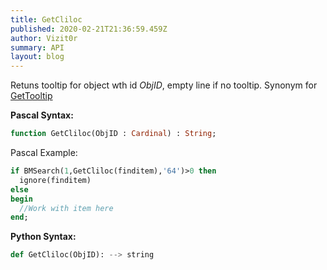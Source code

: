 ```yaml
---
title: GetCliloc
published: 2020-02-21T21:36:59.459Z
author: Vizit0r
summary: API
layout: blog
---
```


 

Retuns tooltip for object wth id *ObjID*, empty line if no tooltip.
Synonym for [GetTooltip](../GetTooltip)


**Pascal Syntax:**

```pascal
function GetCliloc(ObjID : Cardinal) : String;
```
Pascal Example:
```pascal
if BMSearch(1,GetCliloc(finditem),'64')>0 then 
  ignore(finditem) 
else 
begin
  //Work with item here
end;

```

**Python Syntax:**
```python
def GetCliloc(ObjID): --> string
```
